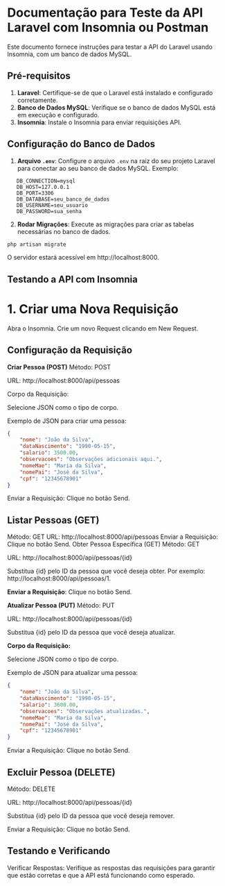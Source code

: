 # Documentação para Teste da API Laravel com Insomnia ou Postman

Este documento fornece instruções para testar a API do Laravel usando Insomnia, com um banco de dados MySQL.

## Pré-requisitos

1. **Laravel**: Certifique-se de que o Laravel está instalado e configurado corretamente.
2. **Banco de Dados MySQL**: Verifique se o banco de dados MySQL está em execução e configurado.
3. **Insomnia**: Instale o Insomnia para enviar requisições API.

## Configuração do Banco de Dados

1. **Arquivo `.env`**: Configure o arquivo `.env` na raiz do seu projeto Laravel para conectar ao seu banco de dados MySQL. Exemplo:

```env
   DB_CONNECTION=mysql
   DB_HOST=127.0.0.1
   DB_PORT=3306
   DB_DATABASE=seu_banco_de_dados
   DB_USERNAME=seu_usuario
   DB_PASSWORD=sua_senha
```
2. **Rodar Migrações**: Execute as migrações para criar as tabelas necessárias no banco de dados.

```bash
php artisan migrate
```

O servidor estará acessível em http://localhost:8000.

## Testando a API com Insomnia

# 1. Criar uma Nova Requisição

Abra o Insomnia.
Crie um novo Request clicando em New Request.

## Configuração da Requisição

**Criar Pessoa (POST)**
Método: POST

URL: http://localhost:8000/api/pessoas

Corpo da Requisição:

Selecione JSON como o tipo de corpo.

Exemplo de JSON para criar uma pessoa:

```JSON
{
    "nome": "João da Silva",
    "dataNascimento": "1990-05-15",
    "salario": 3500.00,
    "observacoes": "Observações adicionais aqui.",
    "nomeMae": "Maria da Silva",
    "nomePai": "José da Silva",
    "cpf": "12345678901"
}

```
 Enviar a Requisição: Clique no botão Send.

## Listar Pessoas (GET)
Método: GET
URL: http://localhost:8000/api/pessoas
Enviar a Requisição: Clique no botão Send.
Obter Pessoa Específica (GET)
Método: GET

URL: http://localhost:8000/api/pessoas/{id}

Substitua {id} pelo ID da pessoa que você deseja obter. Por exemplo: http://localhost:8000/api/pessoas/1.

**Enviar a Requisição**: Clique no botão Send.

**Atualizar Pessoa (PUT)**
Método: PUT

URL: http://localhost:8000/api/pessoas/{id}

Substitua {id} pelo ID da pessoa que você deseja atualizar.

**Corpo da Requisição:**

Selecione JSON como o tipo de corpo.

Exemplo de JSON para atualizar uma pessoa:

```JSON
{
    "nome": "João da Silva",
    "dataNascimento": "1990-05-15",
    "salario": 3600.00,
    "observacoes": "Observações atualizadas.",
    "nomeMae": "Maria da Silva",
    "nomePai": "José da Silva",
    "cpf": "12345678901"
}
```
Enviar a Requisição: Clique no botão Send.

## Excluir Pessoa (DELETE)
Método: DELETE

URL: http://localhost:8000/api/pessoas/{id}

Substitua {id} pelo ID da pessoa que você deseja remover.

Enviar a Requisição: Clique no botão Send.

## Testando e Verificando
Verificar Respostas: Verifique as respostas das requisições para garantir que estão corretas e que a API está funcionando como esperado.




